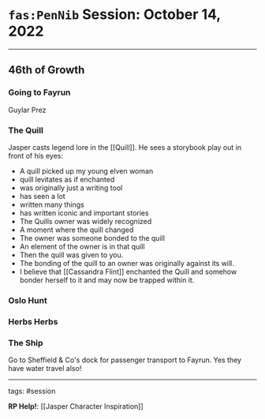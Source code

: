 # `fas:PenNib` Session: October 14, 2022
---

## 46th of Growth

### Going to Fayrun

Guylar Prez

### The Quill
Jasper casts legend lore in the [[Quill]]. He sees a storybook play out in front of his eyes:
- A quill picked up my young elven woman
- quill levitates as if enchanted
- was originally just a writing tool
- has seen a lot
- written many things
- has written iconic and important stories
- The Quills owner was widely recognized
- A moment where the quill changed
- The owner was someone bonded to the quill
- An element of the owner is in that quill
- Then the quill was given to you.
- The bonding of the quill to an owner was originally against its will.
- I believe that [[Cassandra Flint]] enchanted the Quill and somehow bonder herself to it and may now be trapped within it.

### Oslo Hunt

### Herbs Herbs

### The Ship
Go to Sheffield & Co's dock for passenger transport to Fayrun. Yes they have water travel also! 

---

tags: #session

**RP Help!**: [[Jasper Character Inspiration]]
